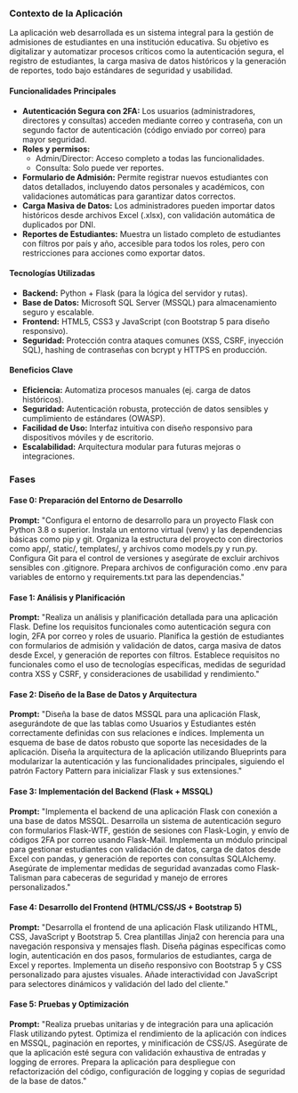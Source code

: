 ### Contexto de la Aplicación

La aplicación web desarrollada es un sistema integral para la gestión de admisiones de estudiantes en una institución educativa. Su objetivo es digitalizar y automatizar procesos críticos como la autenticación segura, el registro de estudiantes, la carga masiva de datos históricos y la generación de reportes, todo bajo estándares de seguridad y usabilidad.

#### Funcionalidades Principales

- **Autenticación Segura con 2FA:** Los usuarios (administradores, directores y consultas) acceden mediante correo y contraseña, con un segundo factor de autenticación (código enviado por correo) para mayor seguridad.
- **Roles y permisos:**
  - Admin/Director: Acceso completo a todas las funcionalidades.
  - Consulta: Solo puede ver reportes.
- **Formulario de Admisión:** Permite registrar nuevos estudiantes con datos detallados, incluyendo datos personales y académicos, con validaciones automáticas para garantizar datos correctos.
- **Carga Masiva de Datos:** Los administradores pueden importar datos históricos desde archivos Excel (.xlsx), con validación automática de duplicados por DNI.
- **Reportes de Estudiantes:** Muestra un listado completo de estudiantes con filtros por país y año, accesible para todos los roles, pero con restricciones para acciones como exportar datos.

#### Tecnologías Utilizadas

- **Backend:** Python + Flask (para la lógica del servidor y rutas).
- **Base de Datos:** Microsoft SQL Server (MSSQL) para almacenamiento seguro y escalable.
- **Frontend:** HTML5, CSS3 y JavaScript (con Bootstrap 5 para diseño responsivo).
- **Seguridad:** Protección contra ataques comunes (XSS, CSRF, inyección SQL), hashing de contraseñas con bcrypt y HTTPS en producción.

#### Beneficios Clave

- **Eficiencia:** Automatiza procesos manuales (ej. carga de datos históricos).
- **Seguridad:** Autenticación robusta, protección de datos sensibles y cumplimiento de estándares (OWASP).
- **Facilidad de Uso:** Interfaz intuitiva con diseño responsivo para dispositivos móviles y de escritorio.
- **Escalabilidad:** Arquitectura modular para futuras mejoras o integraciones.

### Fases

#### Fase 0: Preparación del Entorno de Desarrollo

**Prompt:**
"Configura el entorno de desarrollo para un proyecto Flask con Python 3.8 o superior. Instala un entorno virtual (venv) y las dependencias básicas como pip y git. Organiza la estructura del proyecto con directorios como app/, static/, templates/, y archivos como models.py y run.py. Configura Git para el control de versiones y asegúrate de excluir archivos sensibles con .gitignore. Prepara archivos de configuración como .env para variables de entorno y requirements.txt para las dependencias."

#### Fase 1: Análisis y Planificación

**Prompt:**
"Realiza un análisis y planificación detallada para una aplicación Flask. Define los requisitos funcionales como autenticación segura con login, 2FA por correo y roles de usuario. Planifica la gestión de estudiantes con formularios de admisión y validación de datos, carga masiva de datos desde Excel, y generación de reportes con filtros. Establece requisitos no funcionales como el uso de tecnologías específicas, medidas de seguridad contra XSS y CSRF, y consideraciones de usabilidad y rendimiento."

#### Fase 2: Diseño de la Base de Datos y Arquitectura

**Prompt:**
"Diseña la base de datos MSSQL para una aplicación Flask, asegurándote de que las tablas como Usuarios y Estudiantes estén correctamente definidas con sus relaciones e índices. Implementa un esquema de base de datos robusto que soporte las necesidades de la aplicación. Diseña la arquitectura de la aplicación utilizando Blueprints para modularizar la autenticación y las funcionalidades principales, siguiendo el patrón Factory Pattern para inicializar Flask y sus extensiones."

#### Fase 3: Implementación del Backend (Flask + MSSQL)

**Prompt:**
"Implementa el backend de una aplicación Flask con conexión a una base de datos MSSQL. Desarrolla un sistema de autenticación seguro con formularios Flask-WTF, gestión de sesiones con Flask-Login, y envío de códigos 2FA por correo usando Flask-Mail. Implementa un módulo principal para gestionar estudiantes con validación de datos, carga de datos desde Excel con pandas, y generación de reportes con consultas SQLAlchemy. Asegúrate de implementar medidas de seguridad avanzadas como Flask-Talisman para cabeceras de seguridad y manejo de errores personalizados."

#### Fase 4: Desarrollo del Frontend (HTML/CSS/JS + Bootstrap 5)

**Prompt:**
"Desarrolla el frontend de una aplicación Flask utilizando HTML, CSS, JavaScript y Bootstrap 5. Crea plantillas Jinja2 con herencia para una navegación responsiva y mensajes flash. Diseña páginas específicas como login, autenticación en dos pasos, formularios de estudiantes, carga de Excel y reportes. Implementa un diseño responsivo con Bootstrap 5 y CSS personalizado para ajustes visuales. Añade interactividad con JavaScript para selectores dinámicos y validación del lado del cliente."

#### Fase 5: Pruebas y Optimización

**Prompt:**
"Realiza pruebas unitarias y de integración para una aplicación Flask utilizando pytest. Optimiza el rendimiento de la aplicación con índices en MSSQL, paginación en reportes, y minificación de CSS/JS. Asegúrate de que la aplicación esté segura con validación exhaustiva de entradas y logging de errores. Prepara la aplicación para despliegue con refactorización del código, configuración de logging y copias de seguridad de la base de datos."
